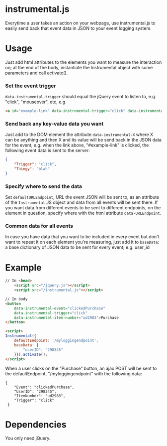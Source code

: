 # instrumental.js

Everytime a user takes an action on your webpage, use instrumental.js to easily send back that event data in JSON to your event logging system.

# Usage
Just add html attributes to the elements you want to measure the interaction on; at the end of the body, instantiate the Instrumental object with some parameters and call activate().

### Set the event trigger

`data-instrumental-trigger` should equal the jQuery event to listen to, e.g. "click", "mouseover", etc, e.g.

```html
<a id="example-link" data-instrumental-trigger="click" data-instrumental-thingy="blah">Blah</a>
```

### Send back any key-value data you want
Just add to the DOM element the attribute `data-instrumental-X` where X can be anything and then X and its value will be send back in the JSON data for the event, e.g. when the link above, "#example-link" is clicked, the following event data is sent to the server:

```json
{
    "Trigger": "click",
    "Thingy": "blah"
}
```

### Specify where to send the data
Set `defaultURLEndpoint`, URL the event JSON will be sent to, as an attribute of the `Instrumental` JS object and data from all events will be sent there. If you want data from different events to be sent to different endpoints, on the element in question, specify where with the html attribute `data-URLEndpoint`.

### Common data for all events
In case you have data that you want to be included in every event but don't want to repeat it on each element you're measuring, just add it to  `baseData`: a base dictionary of JSON data to be sent for every event; e.g. user_id


# Example
```html
// In <head>
    <script src="/jquery.js"></script>
    <script src="/instrumental.js"></script>

// In body
<button
    data-instrumental-event="clickedPurchase"
    data-instrumental-trigger="click"
    data-instrumental-item-number="ud2983">Purchase
</button>

<script>
Instrumental({
    defaultEndpoint: '/myloggingendpoint',
    baseData: {
        "userID": "298345"
    }}).activate();
</script>
```

When a user clicks on the "Purchase" button, an ajax POST will be sent to the defaultEndpoint, "/myloggingendpoint" with the following data:

```
{
    "Event": "clickedPurchase",
    "UserID": "298345",
    "ItemNumber": "ud2983",
    "Trigger": "click"
 }
```

# Dependencies
You only need jQuery.
